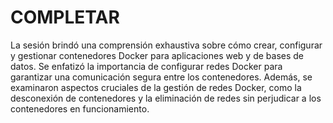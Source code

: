 # COMPLETAR  
La sesión brindó una comprensión exhaustiva sobre cómo crear, configurar y gestionar contenedores Docker para aplicaciones web y de bases de datos. Se enfatizó la importancia de configurar redes Docker para garantizar una comunicación segura entre los contenedores. Además, se examinaron aspectos cruciales de la gestión de redes Docker, como la desconexión de contenedores y la eliminación de redes sin perjudicar a los contenedores en funcionamiento.
